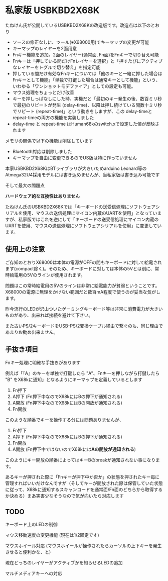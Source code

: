 # 私家版 USBKBD2X68K

たねけん氏が公開しているUSBKBD2X68Kの改造版です。改造点は以下のとおり

- ソースの修正なしに、ツール(※X68000用)でキーマップの変更が可能
- キーマップのレイヤーを2面用意
- Fnキー機能を追加。2面のレイヤー(通常面, Fn面)をFnキーで切り替え可能
- Fnキーは「押している間だけFnレイヤーを選択」と「押すたびにアクティブなレイヤーをトグルで切り替え」を指定可能
- 押している間だけ有効なFnキーについては「他のキーと一緒に押した場合はFnキーとして機能」「単独で打鍵した場合は通常キーとして機能」という、いわゆる「ワンショットモデファイア」としての設定も可能。
- マウス処理をちょっとだけ改善
- キーを押しっぱなしにした時、実機だと「最初のキー発生の後、数百ミリ秒で最初のリピートが発生 (delay-time)、以降は押し続けている間数十ミリ秒でリピート (repeat-time)」という動きをしますが、この delay-timeとrepeat-timeの両方の機能を実装しました
- delay-time と repeat-time はHuman68kのswitch.xで設定した値が反映されます


メモリの関係で以下の機能は削除しています

- Bluetooth対応は削除しました
- キーマップを自由に変更できるのでUS版は特に作っていません

本家USBKBD2X68KはBTライブラリが大きいためarduino Leonard等のAtmega32U4採用モデルには書き込めませんが、当私家版は書き込み可能です

そして最大の問題点

**ハードウェア的な互換性はありません**

たねけん氏のUSBKBD2X68Kでは「キーボードの送受信処理にソフトウェアシリアルを使用、マウスの送信処理にマイコン内蔵のUARTを使用」となっていますが、私家版ではこれを逆にして「キーボードの送受信処理にマイコン内蔵のUARTを使用、マウスの送信処理にソフトウェアシリアルを使用」に変更しています。

## 使用上の注意

ご存知のとおりX68000は本体の電源がOFFの間もキーボードに対して給電されます(compact除く)。そのため、キーボードに対しては本体の5Vとは別に、常時給電用の5Vのラインが使用されます。

問題はこの常時給電用の5Vのラインは非常に給電能力が貧弱ということです。X68000の電源に無理をかけない範囲だと数百mA程度で使うのが妥当な気がします。

昨今流行のLEDが沢山ついたゲーミングキーボード等は非常に消費電力が大きいものがあり、出来れば接続を避けて下さい。

また古いPS/2キーボードをUSB-PS/2変換ケーブル経由で繋ぐのも、同じ理由であまりお勧め出来ません。


## 手抜き項目

Fnキー処理に明確な手抜きがあります

例えば「『A』のキーを単独で打鍵したら "A"、Fnキーを押しながら打鍵したら "B" をX68kに通知」となるようにキーマップを定義しているとします

1. Fn押下
2. A押下 (Fn押下中なのでX68kにはBの押下が通知される)
3. A開放 (Fn押下中なのでX68kにはBの開放が通知される)
4. Fn開放

このような順番でキーを操作する分には問題ありませんが、

1. Fn押下
2. A押下 (Fn押下中なのでX68kにはBの押下が通知される)
3. Fn開放
4. A開放 (Fn押下中ではないのでX68kには**Aの開放が通知される**)

このようにキー開放の順番によってはキーBのbreakが通知されない事になります。

あるキーが押された際に「Fnキーが押下中か否か」の状態を押されたキー毎に管理すればいいだけなんですが（そしてキーが開放された際は保管していた状態に従って、X68kに通知するスキャンコードを通常面/Fn面のどちらから取得するか決める）まあ実害少なそうなので気が向いたら対応します

## TODO

キーボード上のLEDの制御

マウス移動速度の変更機能 (現在は1/2固定です)

マウスホイール対応 (マウスホイールが操作されたらカーソルの上下キーを発生させると便利かな、と)

現在どっちのレイヤーがアクティブかを知らせるLEDの追加

マルチメディアキーへの対応
